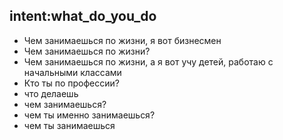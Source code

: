 ## intent:what_do_you_do
- Чем занимаешься по жизни, я вот бизнесмен
- Чем занимаешься по жизни?
- Чем занимаешься по жизни, а я вот учу детей, работаю с начальными классами
- Кто ты по профессии?
- что делаешь
- чем занимаешься?
- чем ты именно занимаешься?
- чем ты занимаешься